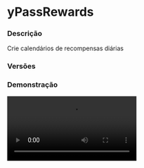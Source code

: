 # yPassRewards
<secondary-label ref="utility"/>

### Descrição
Crie calendários de recompensas diárias

### Versões
<secondary-label ref="1.8"/>
<secondary-label ref="1.9"/>
<secondary-label ref="1.10"/>
<secondary-label ref="1.11"/>
<secondary-label ref="1.12"/>
<secondary-label ref="1.13"/>
<secondary-label ref="1.14"/>
<secondary-label ref="1.15"/>
<secondary-label ref="1.16"/>
<secondary-label ref="1.17"/>
<secondary-label ref="1.18"/>
<secondary-label ref="1.19"/>
<secondary-label ref="1.20"/>
<secondary-label ref="1.21"/>

### Demonstração
<video src="//www.youtube.com/watch?v=iPZMa4spLA0"/>


<chapter title="Comandos" id="commands" collapsible="true">
<code-block lang="plain text">/diaria - Abre o menu principal
/diaria reload- Recarregar as configurações</code-block>
</chapter>

<chapter title="Permissões" id="permissions" collapsible="true">
<code-block lang="plain text">ypassrewards.use - Permissão para o /diaria
ypassrewards.admin.reload - Permissão para o /diaria reload</code-block>
</chapter>



## Erros comuns
<primary-label ref="errors"/>

Antes de configurar o plugin, revise os pontos listados aqui para evitar problemas frequentes durante a configuração.

<seealso style="cards">
    <category ref="wrs">
        <a href="yplugins.md"></a>        <a href="https://ystoreplugins.com.br/plugins/detalhes/101-yPassRewards">Site do plugin yPassRewards</a>
    </category>
</seealso>
